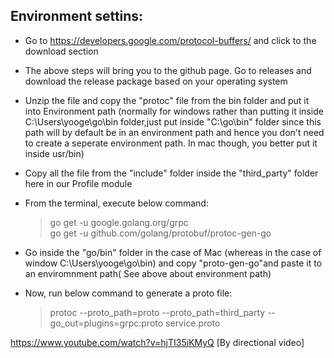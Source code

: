 ## Environment settins:

- Go to https://developers.google.com/protocol-buffers/ and click to the download section
- The above steps will bring you to the github page. Go to releases and download the release package based on your operating system
- Unzip the file and copy the "protoc" file from the bin folder and put it into Environment path (normally for windows rather than putting it inside
  C:\Users\yooge\go\bin folder,just put inside "C:\go\bin" folder since this path will by default be in an environment path and hence you don't need
  to create a seperate environment path. In mac though, you better put it inside usr/bin)
- Copy all the file from the "include" folder inside the "third_party" folder here in our Profile module
- From the terminal, execute below command: </br>

    > go get -u google.golang.org/grpc </br>
    > go get -u github.com/golang/protobuf/protoc-gen-go </br>

- Go inside the "go/bin" folder in the case of Mac (whereas in the case of window C:\Users\yooge\go\bin) and copy "proto-gen-go"and paste it to an enviromnment path( See above about environment path)

- Now, run below command to generate a proto file: </br>
    > protoc --proto_path=proto --proto_path=third_party --go_out=plugins=grpc:proto service.proto


https://www.youtube.com/watch?v=hjTI35iKMyQ [By directional video]


